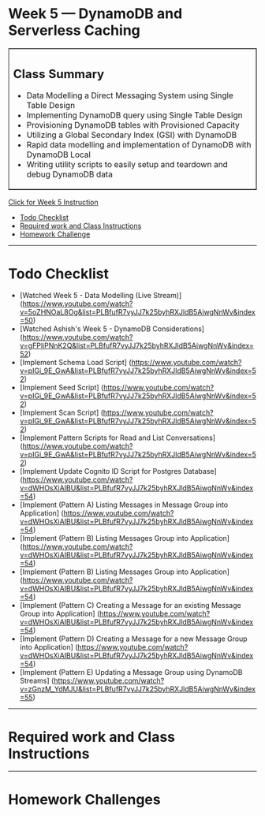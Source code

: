 # Week 5 — DynamoDB and Serverless Caching

<table border="1">
  <tr>
    <td>
      <h2>Class Summary</h2>
      <ul>
        <li>Data Modelling a Direct Messaging System using Single Table Design</li>
        <li>Implementing DynamoDB query using Single Table Design</li>
        <li>Provisioning DynamoDB tables with Provisioned Capacity</li>
        <li>Utilizing a Global Secondary Index (GSI) with DynamoDB</li>
        <li>Rapid data modelling and implementation of DynamoDB with DynamoDB Local</li>
        <li>Writing utility scripts to easily setup and teardown and debug DynamoDB data</li>
      </ul>
    </td>
  </tr>
</table>


[Click for Week 5 Instruction](https://github.com/omenking/aws-bootcamp-cruddur-2023/blob/week-5/journal/week5.md)


- [Todo Checklist](#todo-checklist)
- [Required work and Class Instructions](#required-work-and-class-instructions)
- [Homework Challenge](#homework-challenges)

***
# Todo Checklist
- [Watched Week 5 - Data Modelling (Live Stream)] (https://www.youtube.com/watch?v=5oZHNOaL8Og&list=PLBfufR7vyJJ7k25byhRXJldB5AiwgNnWv&index=50)
- [Watched Ashish's Week 5 - DynamoDB Considerations] (https://www.youtube.com/watch?v=gFPljPNnK2Q&list=PLBfufR7vyJJ7k25byhRXJldB5AiwgNnWv&index=52)
- [Implement Schema Load Script] (https://www.youtube.com/watch?v=pIGi_9E_GwA&list=PLBfufR7vyJJ7k25byhRXJldB5AiwgNnWv&index=52)
- [Implement Seed Script] (https://www.youtube.com/watch?v=pIGi_9E_GwA&list=PLBfufR7vyJJ7k25byhRXJldB5AiwgNnWv&index=52)
- [Implement Scan Script] (https://www.youtube.com/watch?v=pIGi_9E_GwA&list=PLBfufR7vyJJ7k25byhRXJldB5AiwgNnWv&index=52)
- [Implement Pattern Scripts for Read and List Conversations] (https://www.youtube.com/watch?v=pIGi_9E_GwA&list=PLBfufR7vyJJ7k25byhRXJldB5AiwgNnWv&index=52)
- [Implement Update Cognito ID Script for Postgres Database] (https://www.youtube.com/watch?v=dWHOsXiAIBU&list=PLBfufR7vyJJ7k25byhRXJldB5AiwgNnWv&index=54)
- [Implement (Pattern A) Listing Messages in Message Group into Application] (https://www.youtube.com/watch?v=dWHOsXiAIBU&list=PLBfufR7vyJJ7k25byhRXJldB5AiwgNnWv&index=54)
- [Implement (Pattern B) Listing Messages Group into Application] (https://www.youtube.com/watch?v=dWHOsXiAIBU&list=PLBfufR7vyJJ7k25byhRXJldB5AiwgNnWv&index=54)
- [Implement (Pattern B) Listing Messages Group into Application] (https://www.youtube.com/watch?v=dWHOsXiAIBU&list=PLBfufR7vyJJ7k25byhRXJldB5AiwgNnWv&index=54)
- [Implement (Pattern C) Creating a Message for an existing Message Group into Application] (https://www.youtube.com/watch?v=dWHOsXiAIBU&list=PLBfufR7vyJJ7k25byhRXJldB5AiwgNnWv&index=54)
- [Implement (Pattern D) Creating a Message for a new Message Group into Application] (https://www.youtube.com/watch?v=dWHOsXiAIBU&list=PLBfufR7vyJJ7k25byhRXJldB5AiwgNnWv&index=54)
- [Implement (Pattern E) Updating a Message Group using DynamoDB Streams] (https://www.youtube.com/watch?v=zGnzM_YdMJU&list=PLBfufR7vyJJ7k25byhRXJldB5AiwgNnWv&index=55)

***

# Required work and Class Instructions

***

# Homework Challenges